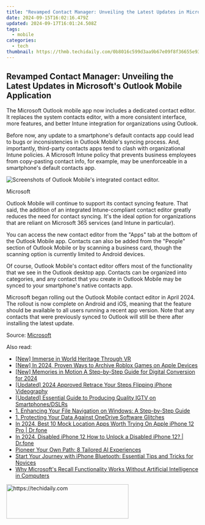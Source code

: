```yaml
---
title: "Revamped Contact Manager: Unveiling the Latest Updates in Microsoft's Outlook Mobile Application"
date: 2024-09-15T16:02:16.479Z
updated: 2024-09-17T16:01:24.508Z
tags:
  - mobile
categories:
  - tech
thumbnail: https://thmb.techidaily.com/0b8016c599d3aa9b67e09f8f36655e93fe5b6ad1ff5b157cae00495d9c046850.jpg
---
```


## Revamped Contact Manager: Unveiling the Latest Updates in Microsoft's Outlook Mobile Application

The Microsoft Outlook mobile app now includes a dedicated contact editor. It replaces the system contacts editor, with a more consistent interface, more features, and better Intune integration for organizations using Outlook.

 Before now, any update to a smartphone's default contacts app could lead to bugs or inconsistencies in Outlook Mobile's syncing process. And, importantly, third-party contacts apps tend to clash with organizational Intune policies. A Microsoft Intune policy that prevents business employees from copy-pasting contact info, for example, may be unenforceable in a smartphone's default contacts app.

![Screenshots of Outlook Mobile's integrated contact editor.](https://static1.howtogeekimages.com/wordpress/wp-content/uploads/2024/07/46.jpg) 

Microsoft

 Outlook Mobile will continue to support its contact syncing feature. That said, the addition of an integrated Intune-compliant contact editor greatly reduces the need for contact syncing. It's the ideal option for organizations that are reliant on Microsoft 365 services (and Intune in particular).

 You can access the new contact editor from the "Apps" tab at the bottom of the Outlook Mobile app. Contacts can also be added from the "People" section of Outlook Mobile or by scanning a business card, though the scanning option is currently limited to Android devices.

 Of course, Outlook Mobile's contact editor offers most of the functionality that we see in the Outlook desktop app. Contacts can be organized into categories, and any contact that you create in Outlook Mobile may be synced to your smartphone's native contacts app.

 Microsoft began rolling out the Outlook Mobile contact editor in April 2024\. The rollout is now complete on Android and iOS, meaning that the feature should be available to all users running a recent app version. Note that any contacts that were previously synced to Outlook will still be there after installing the latest update.

 Source: [Microsoft](https://techcommunity.microsoft.com/t5/microsoft-365-blog/new-microsoft-compliant-contact-editor-now-available-on-outlook/ba-p/4133775)

<ins class="adsbygoogle"
     style="display:block"
     data-ad-format="autorelaxed"
     data-ad-client="ca-pub-7571918770474297"
     data-ad-slot="1223367746"></ins>

<ins class="adsbygoogle"
     style="display:block"
     data-ad-client="ca-pub-7571918770474297"
     data-ad-slot="8358498916"
     data-ad-format="auto"
     data-full-width-responsive="true"></ins>

<span class="atpl-alsoreadstyle">Also read:</span>
<div><ul>
<li><a href="https://fox-blue.techidaily.com/new-immerse-in-world-heritage-through-vr/"><u>[New] Immerse in World Heritage Through VR</u></a></li>
<li><a href="https://digital-screen-recording.techidaily.com/new-in-2024-proven-ways-to-archive-roblox-games-on-apple-devices/"><u>[New] In 2024, Proven Ways to Archive Roblox Games on Apple Devices</u></a></li>
<li><a href="https://vp-tips.techidaily.com/new-memories-in-motion-a-step-by-step-guide-for-digital-conversion-for-2024/"><u>[New] Memories in Motion A Step-by-Step Guide for Digital Conversion for 2024</u></a></li>
<li><a href="https://fox-hovers.techidaily.com/updated-2024-approved-retrace-your-steps-flipping-iphone-videography/"><u>[Updated] 2024 Approved Retrace Your Steps Flipping iPhone Videography</u></a></li>
<li><a href="https://instagram-clips.techidaily.com/updated-essential-guide-to-producing-quality-igtv-on-smartphonesdslrs/"><u>[Updated] Essential Guide to Producing Quality IGTV on Smartphones/DSLRs</u></a></li>
<li><a href="https://some-tips.techidaily.com/1-enhancing-your-file-navigation-on-windows-a-step-by-step-guide/"><u>1. Enhancing Your File Navigation on Windows: A Step-by-Step Guide</u></a></li>
<li><a href="https://some-tips.techidaily.com/1-protecting-your-data-against-onedrive-software-glitches/"><u>1. Protecting Your Data Against OneDrive Software Glitches</u></a></li>
<li><a href="https://fake-location.techidaily.com/in-2024-best-10-mock-location-apps-worth-trying-on-apple-iphone-12-pro-drfone-by-drfone-virtual-ios/"><u>In 2024, Best 10 Mock Location Apps Worth Trying On Apple iPhone 12 Pro | Dr.fone</u></a></li>
<li><a href="https://iphone-unlock.techidaily.com/in-2024-disabled-iphone-12-how-to-unlock-a-disabled-iphone-12-drfone-by-drfone-ios/"><u>In 2024, Disabled iPhone 12 How to Unlock a Disabled iPhone 12? | Dr.fone</u></a></li>
<li><a href="https://tech-haven.techidaily.com/pioneer-your-own-path-8-tailored-ai-experiences/"><u>Pioneer Your Own Path: 8 Tailored AI Experiences</u></a></li>
<li><a href="https://fox-that.techidaily.com/start-your-journey-with-iphone-bluetooth-essential-tips-and-tricks-for-novices/"><u>Start Your Journey with iPhone Bluetooth: Essential Tips and Tricks for Novices</u></a></li>
<li><a href="https://some-tips.techidaily.com/why-microsofts-recall-functionality-works-without-artificial-intelligence-in-computers/"><u>Why Microsoft's Recall Functionality Works Without Artificial Intelligence in Computers</u></a></li>
</ul></div>

<!-- affiliate ads begin -->
<a href="https://aligracehair.sjv.io/c/5597632/2135371/19272" target="_top" id="2135371">
  <img src="//a.impactradius-go.com/display-ad/19272-2135371" border="0" alt="https://techidaily.com" width="320" height="90"/>
</a>
<img height="0" width="0" src="https://aligracehair.sjv.io/i/5597632/2135371/19272" style="position:absolute;visibility:hidden;" border="0" />
<!-- affiliate ads end -->

